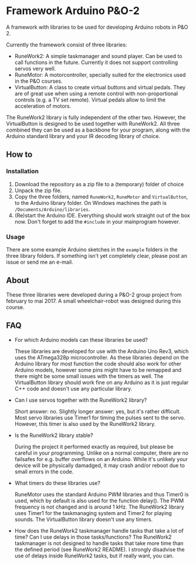 # Framework Arduino P&O-2

A framework with libraries to be used for developing Arduino robots in P&O 2.

Currently the framework consist of three libraries:
- RuneWork2: A simple taskmanager and sound player. Can be used to call functions in the future. Currently it does not support controlling servos very well.
- RuneMotor: A motorcontroller, specially suited for the electronics used in the P&O courses.
- VirtualButton: A class to create virtual buttons and virtual pedals. They are of great use when using a remote control with non-proportional controls (e.g. a TV set remote). Virtual pedals allow to limit the acceleration of motors.

The RuneWork2 library is fully independent of the other two. However, the VirtualButton is designed to be used together with RuneWork2. All three combined they can be used as a backbone for your program, along with the Arduino standard library and your IR decoding library of choice.


## How to
### Installation
1. Download the repository as a zip file to a (temporary) folder of choice
2. Unpack the zip file.
3. Copy the three folders, named `RuneWork2`, `RuneMotor` and `VirtualButton`, to the Arduino library folder. On Windows machines the path is `/Documents/Arduino/libraries`.
4. (Re)start the Arduino IDE. Everything should work straight out of the box now. Don't forget to add the `#include` in your mainprogram however.


### Usage
There are some example Arduino sketches in the `example` folders in the three library folders. If something isn't yet completely clear, please post an issue or send me an e-mail.


## About
These three libraries were developed during a P&O-2 group project from february to mai 2017. A small wheelchair-robot was designed during this course.


## FAQ
- For which Arduino models can these libraries be used?

   These libraries are developed for use with the Arduino Uno Rev3, which uses the ATmega328p microcontroller. As these libraries depend on the Arduino library for most function the code should also work for other Arduino models, however some pins might have to be remapped and there might be some small issues with the timers as well. The VirtualButton library should work fine on any Arduino as it is just regular C++ code and doesn't use any particular library.  

- Can I use servos together with the RuneWork2 library?

   Short answer: no. Slightly longer answer: yes, but it's rather difficult. Most servo libraries use Timer1 for timing the pulses sent to the servo. However, this timer is also used by the RuneWork2 library.

- Is the RuneWork2 library stable?

   During the project it performed exactly as required, but please be careful in your programming. Unlike on a normal computer, there are no failsafes for e.g. buffer overflows on an Arduino. While it's unlikely your device will be physically damadged, it may crash and/or reboot due to small errors in the code.  

- What timers do these libraries use?

   RuneMotor uses the standard Arduino PWM libraries and thus Timer0 is used, which by default is also used for the function delay(). The PWM frequency is not changed and is around 1 kHz. The RuneWork2 library uses Timer1 for the taskmanaging system and Timer2 for playing sounds. The VirtualButton library doesn't use any timers.  

- How does the RuneWork2 taskmanager handle tasks that take a lot of time? Can I use delays in those tasks/functions?
   The RuneWork2 taskmanager is not designed to handle tasks that take more time than the defined period (see RuneWork2 README). I strongly disadvise the use of delays inside RuneWork2 tasks, but if really want, you can.
